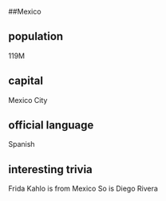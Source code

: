##Mexico
## population
119M

## capital
Mexico City
 
## official language
Spanish

## interesting trivia
Frida Kahlo is from Mexico
So is Diego Rivera

